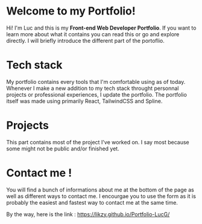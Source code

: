 # Welcome to my Portfolio!

Hi! I'm Luc and this is my **Front-end Web Developer Portfolio**. If you want to learn more about what it contains you can read this or go and explore directly. I will briefly introduce the different part of the portoflio.


# Tech stack

My portfolio contains every tools that I'm comfortable using as of today. Whenever I make a new addition to my tech stack throught personnal projects or professional experiences, I update the portfolio.
The portfolio itself was made using primarily React, TailwindCSS and Spline.

# Projects

This part contains most of the project I've worked on. I say most because some might not be public and/or finished yet.

# Contact me !

You will find a bunch of informations about me at the bottom of the page as well as different ways to contact me. I encourgae you to use the form as it is probably the easiest and fastest way to contact me at the same time.

By the way, here is the link : https://likzy.github.io/Portfolio-LucG/
